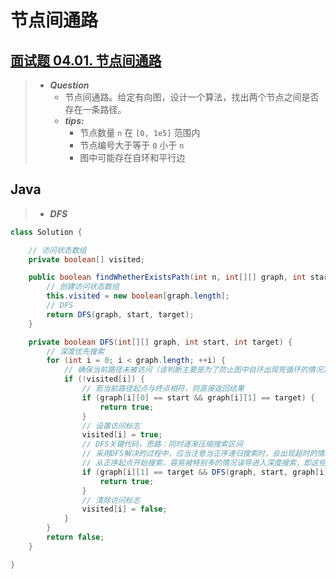 # 节点间通路

## [面试题 04.01. 节点间通路](https://leetcode.cn/problems/route-between-nodes-lcci/)

> - ***Question***
>   - 节点间通路。给定有向图，设计一个算法，找出两个节点之间是否存在一条路径。
>   - ***tips:***
>     - 节点数量 `n` 在 `[0, 1e5]` 范围内
>     - 节点编号大于等于 `0` 小于 `n`
>     - 图中可能存在自环和平行边

## Java

> - ***DFS***

```java
class Solution {

    // 访问状态数组
    private boolean[] visited;

    public boolean findWhetherExistsPath(int n, int[][] graph, int start, int target) {
        // 创建访问状态数组
        this.visited = new boolean[graph.length];
        // DFS
        return DFS(graph, start, target);
    }

    private boolean DFS(int[][] graph, int start, int target) {
        // 深度优先搜索
        for (int i = 0; i < graph.length; ++i) {
            // 确保当前路径未被访问（该判断主要是为了防止图中自环出现死循环的情况）
            if (!visited[i]) {
                // 若当前路径起点与终点相符，则直接返回结果
                if (graph[i][0] == start && graph[i][1] == target) {
                    return true;
                }
                // 设置访问标志
                visited[i] = true;
                // DFS关键代码，思路：同时逐渐压缩搜索区间
                // 采用DFS解决的过程中，应当注意当正序递归搜索时，会出现超时的情况，所以采用逆序搜索的方法解决，如以下关键代码所示。
                // 从正序起点开始搜索，容易被特别多的情况误导进入深度搜索，即这些正序起点虽然匹配，但他们往往并不是可以联通目标点的，而这个过程会浪费大量的时间。反过来，如果从目标点一点一点压缩空间来搜索（毕竟目标点是确定的），则可以比正序递归搜索节省很多的时间
                if (graph[i][1] == target && DFS(graph, start, graph[i][0])) {
                    return true;
                }
                // 清除访问标志
                visited[i] = false;
            }
        }
        return false;
    }

}
```

